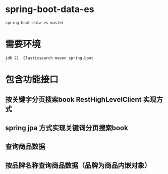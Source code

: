 # spring-boot-data-es
    spring-boot-data-es-master
# 需要环境
    jdk 21  Elasticsearch maven spring-boot
# 包含功能接口
 ## 按关键字分页搜索book RestHighLevelClient 实现方式
 ## spring jpa 方式实现关键词分页搜索book
 ## 查询商品数据
 ## 按品牌名称查询商品数据（品牌为商品内嵌对象）


